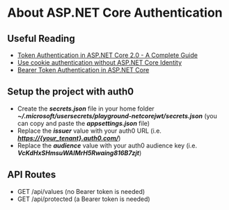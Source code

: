# About ASP.NET Core Authentication

## Useful Reading

* [Token Authentication in ASP.NET Core 2.0 - A Complete Guide](https://developer.okta.com/blog/2018/03/23/token-authentication-aspnetcore-complete-guide)
* [Use cookie authentication without ASP.NET Core Identity](https://docs.microsoft.com/en-us/aspnet/core/security/authentication/cookie?view=aspnetcore-2.2)
* [Bearer Token Authentication in ASP.NET Core](https://blogs.msdn.microsoft.com/webdev/2016/10/27/bearer-token-authentication-in-asp-net-core/)

## Setup the project with auth0

* Create the ***secrets.json*** file in your home folder ***~/.microsoft/usersecrets/playground-netcorejwt/secrets.json*** (you can copy and paste the ***appsettings.json*** file)
* Replace the ***issuer*** value with your auth0 URL (i.e. [***https://{your_tenant}.auth0.com/***](https://{your_tenant}.auth0.com/))
* Replace the ***audience*** value with your auth0 audience key (i.e. ***VcKdHxSHmsuWAIMrH5Rwaing816B7zjt***)

## API Routes

* GET /api/values (no Bearer token is needed)
* GET /api/protected (a Bearer token is needed)
